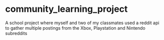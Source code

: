 # community_learning_project
A school project where myself and two of my classmates used a reddit api to gather multiple postings from the Xbox, Playstation and Nintendo subreddits

